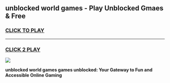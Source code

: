 
## unblocked world games - Play Unblocked Gmaes & Free
<h3>
<a href="https://news.freeplayer.one?title=unblocked_world_games&ref=16F">CLICK TO PLAY</a></h3>
<hr>

<h3>
<a href="https://news.freeplayer.one?title=unblocked_world_games&ref=16F">CLICK 2 PLAY</a>
  
</h3>

<a href="https://news.freeplayer.one?title=unblocked_world_games&ref=16F/"><img src="https://clearcache.store/games.png"></a>


**unblocked world games games unblocked: Your Gateway to Fun and Accessible Online Gaming**
